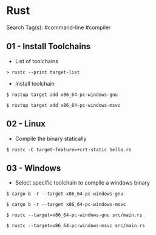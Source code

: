 # Rust

Search Tag(s): #command-line #compiler

## 01 - Install Toolchains

- List of toolchains

`> rustc --print target-list`

- Install toolchain

```
$ rustup target add x86_64-pc-windows-gnu

$ rustup target add x86_64-pc-windows-msvc
```

## 02 - Linux

- Compile the binary statically

`$ rustc -C target-feature=+crt-static hello.rs`

## 03 - Windows

- Select specific toolchain to compile a windows binary

```
$ cargo b -r --target x86_64-pc-windows-gnu

$ cargo b -r --target x86_64-pc-windows-msvc

$ rustc --target=x86_64-pc-windows-gnu src/main.rs

$ rustc --target=x86_64-pc-windows-msvc src/main.rs
```